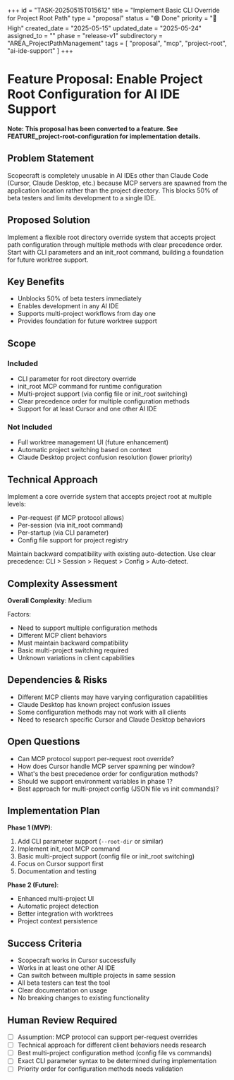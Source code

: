 +++
id = "TASK-20250515T015612"
title = "Implement Basic CLI Override for Project Root Path"
type = "proposal"
status = "🟢 Done"
priority = "🔼 High"
created_date = "2025-05-15"
updated_date = "2025-05-24"
assigned_to = ""
phase = "release-v1"
subdirectory = "AREA_ProjectPathManagement"
tags = [ "proposal", "mcp", "project-root", "ai-ide-support" ]
+++

# Feature Proposal: Enable Project Root Configuration for AI IDE Support

**Note: This proposal has been converted to a feature. See FEATURE_project-root-configuration for implementation details.**

## Problem Statement
Scopecraft is completely unusable in AI IDEs other than Claude Code (Cursor, Claude Desktop, etc.) because MCP servers are spawned from the application location rather than the project directory. This blocks 50% of beta testers and limits development to a single IDE.

## Proposed Solution
Implement a flexible root directory override system that accepts project path configuration through multiple methods with clear precedence order. Start with CLI parameters and an init_root command, building a foundation for future worktree support.

## Key Benefits
- Unblocks 50% of beta testers immediately
- Enables development in any AI IDE
- Supports multi-project workflows from day one
- Provides foundation for future worktree support

## Scope
### Included
- CLI parameter for root directory override
- init_root MCP command for runtime configuration
- Multi-project support (via config file or init_root switching)
- Clear precedence order for multiple configuration methods
- Support for at least Cursor and one other AI IDE

### Not Included
- Full worktree management UI (future enhancement)
- Automatic project switching based on context
- Claude Desktop project confusion resolution (lower priority)

## Technical Approach
Implement a core override system that accepts project root at multiple levels:
- Per-request (if MCP protocol allows)
- Per-session (via init_root command)
- Per-startup (via CLI parameter)
- Config file support for project registry

Maintain backward compatibility with existing auto-detection. Use clear precedence: CLI > Session > Request > Config > Auto-detect.

## Complexity Assessment
**Overall Complexity**: Medium

Factors:
- Need to support multiple configuration methods
- Different MCP client behaviors
- Must maintain backward compatibility
- Basic multi-project switching required
- Unknown variations in client capabilities

## Dependencies & Risks
- Different MCP clients may have varying configuration capabilities
- Claude Desktop has known project confusion issues
- Some configuration methods may not work with all clients
- Need to research specific Cursor and Claude Desktop behaviors

## Open Questions
- Can MCP protocol support per-request root override?
- How does Cursor handle MCP server spawning per window?
- What's the best precedence order for configuration methods?
- Should we support environment variables in phase 1?
- Best approach for multi-project config (JSON file vs init commands)?

## Implementation Plan
**Phase 1 (MVP)**:
1. Add CLI parameter support (`--root-dir` or similar)
2. Implement init_root MCP command
3. Basic multi-project support (config file or init_root switching)
4. Focus on Cursor support first
5. Documentation and testing

**Phase 2 (Future)**:
- Enhanced multi-project UI
- Automatic project detection
- Better integration with worktrees
- Project context persistence

## Success Criteria
- Scopecraft works in Cursor successfully
- Works in at least one other AI IDE
- Can switch between multiple projects in same session
- All beta testers can test the tool
- Clear documentation on usage
- No breaking changes to existing functionality

## Human Review Required
- [ ] Assumption: MCP protocol can support per-request overrides
- [ ] Technical approach for different client behaviors needs research
- [ ] Best multi-project configuration method (config file vs commands)
- [ ] Exact CLI parameter syntax to be determined during implementation
- [ ] Priority order for configuration methods needs validation
